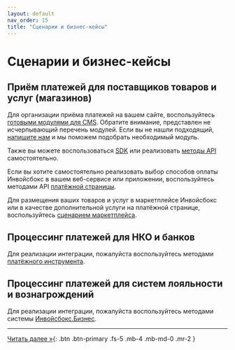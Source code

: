 ```yaml
---
layout: default
nav_order: 15
title: "Сценарии и бизнес-кейсы"
---
```


# Сценарии и бизнес-кейсы

## Приём платежей для поставщиков товаров и услуг (магазинов)

Для организации приёма платежей на вашем сайте, воспользуйтесь [готовыми модулями для CMS](/docs/merchant/cms).
Обратите внимание, представлен не исчерпывающий перечень модулей. Если вы не нашли подходящий, [напишите нам](https://www.invoicebox.ru/ru/contacts/feedback.html) и
мы поможем подобрать необходимый модуль.

Также вы можете воспользоваться [SDK](/docs/merchant/sdk) или реализовать [методы API](/docs/merchant) самостоятельно.

Если вы хотите самостоятельно реализовать выбор способов оплаты Инвойсбокс в вашем веб-сервисе или приложении, воспользуйтесь методами API [платёжной страницы](/docs/merchant/guarantee).

Для размещения ваших товаров и услуг в маркетплейсе Инвойсбокс или в качестве дополнительной услуги на платёжной странице, воспользуйтесь [сценарием маркетплейса](/docs/marketplace).


## Процессинг платежей для НКО и банков

Для реализации интеграции, пожалуйста воспользуйтесь методами [платёжного инструмента](/docs/payment).

## Процессинг платежей для систем лояльности и вознагрождений

Для реализации интеграции, пожалуйста воспользуйтесь методами системы [Инвойсбокс.Бизнес](/docs/business).


---

[Читать далее &raquo;](/docs/definition/){: .btn .btn-primary .fs-5 .mb-4 .mb-md-0 .mr-2 }

